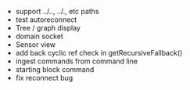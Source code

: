 - support ../.., ../., etc paths
- test autoreconnect
- Tree / graph display
- domain socket
- Sensor view
- add back cyclic ref check in getRecursiveFallback()
- ingest commands from command line
- starting block command
- fix reconnect bug
